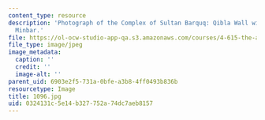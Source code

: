 ```yaml
---
content_type: resource
description: 'Photograph of the Complex of Sultan Barquq: Qibla Wall with Mihrab and
  Minbar.'
file: https://ol-ocw-studio-app-qa.s3.amazonaws.com/courses/4-615-the-architecture-of-cairo-spring-2002/0324131c5e14b327752a74dc7aeb8157_1096.jpg
file_type: image/jpeg
image_metadata:
  caption: ''
  credit: ''
  image-alt: ''
parent_uid: 6903e2f5-731a-0bfe-a3b8-4ff0493b836b
resourcetype: Image
title: 1096.jpg
uid: 0324131c-5e14-b327-752a-74dc7aeb8157
---
```

